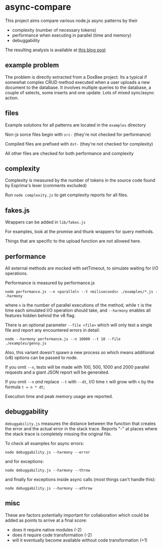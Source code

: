 # async-compare

This project aims compare various node.js async patterns by their

- complexity (number of necessary tokens)
- performance when executing in parallel (time and memory)
- debuggability 

The resulting analysis is available at 
[this blog post](http://spion.github.io/posts/analysis-generators-and-other-async-patterns-node.html)

## example problem

The problem is directly extracted from a DoxBee project. Its a typical if 
somewhat complex CRUD method executed when a user uploads a new document
to the database. It involves multiple queries to the database, a couple of 
selects, some inserts and one update. Lots of mixed sync/async action.

## files

Example solutions for all patterns are located in the `examples` directory

Non-js sorce files begin with `src-` (they're not checked for performance)

Compiled files are prefixed with `dst-` (they're not checked for complexity)

All other files are checked for both performance and complexity

## complexity

Complexity is measured by the number of tokens in the source code found by
Esprima's lexer (comments excluded)

Run `node complexity.js` to get complexity reports for all files.


## fakes.js

Wrappers can be added in `lib/fakes.js`

For examples, look at the promise and thunk wrappers for query methods.

Things that are specific to the upload function are not allowed here.


## performance

All external methods are mocked with setTimeout, to simulate waiting for I/O 
operations.

Performance is measured by performance.js
 
    node performance.js --n <parallel> --t <miliseconds> ./examples/*.js --harmony

where `n` is the number of parallel executions of the method, while `t` is the
time each simulated I/O operation should take, and `--harmony` enables
all features hidden behind the v8 flag.

There is an optional parameter `--file <file>` which will only test a single
file and report any encountered errors in detail:

    node --harmony performance.js --n 10000 --t 10 --file ./examples/genny.js

Also, this variant doesn't spawn a new process so which means additional
(v8) options can be passed to node.

If you omit `--n`, tests will be made with 100, 500, 1000 and 2000 parallel
requests and a giant JSON report will be generated.

If you omit `--n` *and* replace `--t` with `--dt`, I/O time `t` will grow with 
`n` by the formula `t = n * dt`;

Execution time and peak memory usage are reported.


## debuggability


`debuggability.js` measures the distance between the function that creates the 
error and the actual error in the stack trace. Reports "-" at places where
the stack trace is completely missing the original file.

To check all examples for async errors:

```
node debuggability.js --harmony --error 
```

and for exceptions:

```
node debuggability.js --harmony --throw
```

and finally for exceptions inside async calls (most things can't handle this):


```
node debuggability.js --harmony --athrow
```


## misc 

These are factors potentially important for collaboration which could
be added as points to arrive at a final score:

- does it require native modules (-2)
- does it require code transformation (-2) 
- will it eventually become available without code transformation (+1)


